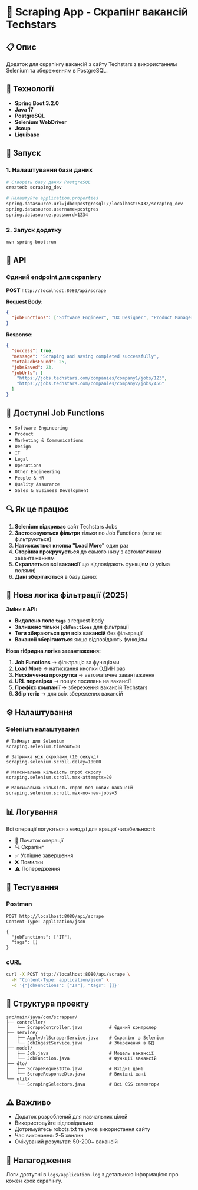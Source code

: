 # 🚀 Scraping App - Скрапінг вакансій Techstars

## 📋 Опис
Додаток для скрапінгу вакансій з сайту Techstars з використанням Selenium та збереженням в PostgreSQL.

## 🔧 Технології
- **Spring Boot 3.2.0**
- **Java 17**
- **PostgreSQL**
- **Selenium WebDriver**
- **Jsoup**
- **Liquibase**

## 🚀 Запуск

### 1. Налаштування бази даних
```bash
# Створіть базу даних PostgreSQL
createdb scraping_dev

# Налаштуйте application.properties
spring.datasource.url=jdbc:postgresql://localhost:5432/scraping_dev
spring.datasource.username=postgres
spring.datasource.password=1234
```

### 2. Запуск додатку
```bash
mvn spring-boot:run
```

## 📡 API

### Єдиний endpoint для скрапінгу

**POST** `http://localhost:8080/api/scrape`

**Request Body:**
```json
{
  "jobFunctions": ["Software Engineer", "UX Designer", "Product Manager"]
}
```

**Response:**
```json
{
  "success": true,
  "message": "Scraping and saving completed successfully",
  "totalJobsFound": 25,
  "jobsSaved": 23,
  "jobUrls": [
    "https://jobs.techstars.com/companies/company1/jobs/123",
    "https://jobs.techstars.com/companies/company2/jobs/456"
  ]
}
```

## 🎯 Доступні Job Functions
- `Software Engineering`
- `Product`
- `Marketing & Communications`
- `Design`
- `IT`
- `Legal`
- `Operations`
- `Other Engineering`
- `People & HR`
- `Quality Assurance`
- `Sales & Business Development`

## 🔍 Як це працює

1. **Selenium відкриває** сайт Techstars Jobs
2. **Застосовуються фільтри** тільки по Job Functions (теги не фільтруються)
3. **Натискається кнопка "Load More"** один раз
4. **Сторінка прокручується** до самого низу з автоматичним завантаженням
5. **Скрапляться всі вакансії** що відповідають функціям (з усіма полями)
6. **Дані зберігаються** в базу даних

## 🔄 Нова логіка фільтрації (2025)

**Зміни в API:**
- **Видалено поле `tags`** з request body
- **Залишено тільки `jobFunctions`** для фільтрації
- **Теги збираються для всіх вакансій** без фільтрації
- **Вакансії зберігаються** якщо відповідають функціям

**Нова гібридна логіка завантаження:**
1. **Job Functions** → фільтрація за функціями
2. **Load More** → натискання кнопки ОДИН раз
3. **Нескінченна прокрутка** → автоматичне завантаження
4. **URL перевірка** → пошук посилань на вакансії
5. **Префікс компанії** → збереження вакансій Techstars
6. **Збір тегів** → для всіх збережених вакансій

## ⚙️ Налаштування

### Selenium налаштування
```properties
# Таймаут для Selenium
scraping.selenium.timeout=30

# Затримка між скролами (10 секунд)
scraping.selenium.scroll.delay=10000

# Максимальна кількість спроб скролу
scraping.selenium.scroll.max-attempts=20

# Максимальна кількість спроб без нових вакансій
scraping.selenium.scroll.max-no-new-jobs=3
```

## 📊 Логування
Всі операції логуються з емодзі для кращої читабельності:
- 🚀 Початок операції
- 🔍 Скрапінг
- ✅ Успішне завершення
- ❌ Помилки
- ⚠️ Попередження

## 🧪 Тестування

### Postman
```http
POST http://localhost:8080/api/scrape
Content-Type: application/json

{
  "jobFunctions": ["IT"],
  "tags": []
}
```

### cURL
```bash
curl -X POST http://localhost:8080/api/scrape \
  -H "Content-Type: application/json" \
  -d '{"jobFunctions": ["IT"], "tags": []}'
```

## 📁 Структура проекту
```
src/main/java/com/scrapper/
├── controller/
│   └── ScrapeController.java          # Єдиний контролер
├── service/
│   ├── ApplyUrlScraperService.java    # Скрапінг з Selenium
│   └── JobIngestService.java          # Збереження в БД
├── model/
│   ├── Job.java                       # Модель вакансії
│   └── JobFunction.java               # Функції вакансій
├── dto/
│   ├── ScrapeRequestDto.java          # Вхідні дані
│   └── ScrapeResponseDto.java         # Вихідні дані
└── util/
    └── ScrapingSelectors.java         # Всі CSS селектори
```

## ⚠️ Важливо
- Додаток розроблений для навчальних цілей
- Використовуйте відповідально
- Дотримуйтесь robots.txt та умов використання сайту
- Час виконання: 2-5 хвилин
- Очікуваний результат: 50-200+ вакансій

## 🔧 Налагодження
Логи доступні в `logs/application.log` з детальною інформацією про кожен крок скрапінгу.
